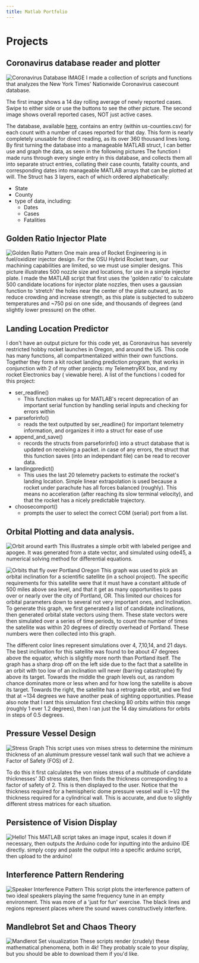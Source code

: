 ```yaml
---
title: Matlab Portfolio
---
```



# Projects

## Coronavirus database reader and plotter


![Coronavirus Database IMAGE](/matlab/images/matlab/corona_database_reader_01.jpg)
I made a collection of scripts and functions that analyzes the New York Times' Nationwide Coronavirus casecount database.

The first image shows a 14 day rolling average of newly reported cases.
Swipe to either side or use the buttons to see the other picture.
The second image shows overall reported cases, NOT just active cases.

The database, available [here](https://github.com/nytimes/covid-19-data), contains an entry (within us-counties.csv) for each count with a number of cases reported for that day.  This form is nearly completely unusable for direct reading, as its over 360 thousand lines long. By first turning the database into a manageable MATLAB struct, I can better use and graph the data, as seen in the following pictures
The function I made runs through every single entry in this database, and collects them all into separate struct entries, collating their case counts, fatality counts, and corresponding dates into manageable MATLAB arrays that can be plotted at will.
The Struct has 3 layers, each of which ordered alphabetically:
 - State
 - County
 - type of data, including:
	 - Dates
	 - Cases
	 - Fatalities
	 

## Golden Ratio Injector Plate
![Golden Ratio Pattern](/matlab/images/matlab/goldenratio.png)
One main area of Rocket Engineering is in fuel/oxidizer injector design. For the OSU Hybrid Rocket team, our machining capabilities are limited, so we must use simpler designs. This picture illustrates 500 nozzle size and locations, for use in a simple injector plate. I made the MATLAB script that first uses the 'golden ratio' to calculate 500 candidate locations for injector plate nozzles, then uses a gaussian function to 'stretch' the holes near the center of the plate outward, as to reduce crowding and increase strength, as this plate is subjected to subzero temperatures and ~750 psi on one side, and thousands of degrees (and slightly lower pressure) on the other.

## Landing Location Predictor

I don't have an output picture for this code yet, as Coronavirus has severely restricted hobby rocket launches in Oregon, and around the US. 
This code has many functions, all compartmentalized within their own functions. Together they form a kit rocket landing prediction program, that works in conjunction with 2 of my other projects: my TelemetryRX box, and my rocket Electronics bay ( viewable here).
A list of the functions I coded for this project:
 - ser_readline()
	- This function makes up for MATLAB's recent deprecation of an important serial function by handling serial inputs and checking for errors within
 - parseforinfo()
	- reads the text outputted by ser_readline() for important telemetry information, and organizes it into a struct for ease of use
 - append_and_save()
	- records the structs from parseforinfo() into a struct database that is updated on receiving a packet. in case of any errors, the struct that this function saves (into an independant file) can be read to recover data.
 - landingpredict()
	- This uses the last 20 telemetry packets to estimate the rocket's landing location.  Simple linear extrapolation is used because a rocket under parachute has all forces balanced (roughly). This means no acceleration (after reaching its slow terminal velocity), and that the rocket has a nicely predictable trajectory.
 - choosecomport()
	- prompts the user to select the correct COM (serial) port from a list.
	
## Orbital Plotting and data analysis.

![Orbit around earth](/matlab/images/matlab/orbit01.jpg)
This illustrates a simple orbit with labeled perigee and apogee. It was generated from a state vector, and simulated using ode45, a numerical solving method for differential equations. 

![Orbits that fly over Portland Oregon](/matlab/images/matlab/sightings.jpg)
This graph was used to pick an orbital inclination for a scientific satellite (in a school project). The specific requirements for this satellite were that it must have a constant altitude of 500 miles above sea level, and that it get as many opportunities to pass over or nearly over the city of Portland, OR. This limited our choices for orbital parameters down to several not very important ones, and Inclination. 
To generate this graph, we first generated a list of candidate inclinations, then generated orbital state vectors  using them. These state vectors were then simulated over a series of time periods, to count the number of times the satellite was within 20 degrees of directly overhead of Portland. These numbers were then collected into this graph.

The different color lines represent simulations over 4, 7,10,14, and 21 days. The best inclination for this satellite was found to be about 47 degrees above the equator, which is slightly more north than Portland itself.
The graph has a sharp drop off on the left side due to the fact that a satellite in an orbit with too low of an inclination will never (barring catastrophe) fly above its target. Towards the middle the graph levels out, as random chance dominates more or less when and for how long the satellite is above its target. Towards the right, the satellite has a retrograde orbit, and we find that at ~134 degrees we have another peak of sighting opportunities. Please also note that I rant this simulation first checking 80 orbits within this range (roughly 1 ever 1.2 degrees), then I ran just the 14 day simulations for orbits in steps of 0.5 degrees.

## Pressure Vessel Design
![Stress Graph](/matlab/images/matlab/pressure_vessel_design.png)
This script uses von mises stress to determine the minimum thickness of an aluminum pressure vessel tank wall such that we achieve a Factor of Safety (FOS) of 2.


To do this it first calculates the von mises stress of a multitude of candidate thicknesses' 3D stress states, then finds the thickness corresponding to a factor of safety of 2. This is then displayed to the user. Notice that the thickness required for a hemispheric dome pressure vessel wall is ~1/2 the thickness required for a cylindrical wall. This is accurate, and due to slightly different stress matrices for each situation.

## Persistence of Vision Display
![Hello!](/matlab/images/matlab/hello.png)
This MATLAB script takes an image input, scales it down if necessary, then outputs the Arduino code for inputting into the arduino IDE directly. simply copy and paste the output into a specific arduino script, then upload to the arduino!

## Interference Pattern Rendering
![Speaker Interference Pattern](/matlab/images/matlab/interference_pattern.jpg)
This script plots the interference pattern of two ideal speakers playing the same frequency tune in an empty environment.  This was more of a 'just for fun' exercise.  The black lines and regions represent places where the sound waves constructively interfere.

## Mandlebrot Set and Chaos Theory
![Mandlerot Set visualization](/matlab/images/matlab/mandlebrot_set2.jpg)
These scripts render (crudely) these mathematical phenomena, both in 4k! They probably scale to your display, but you should be able to download them if you'd like. 
